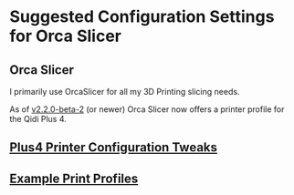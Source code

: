 # Suggested Configuration Settings for Orca Slicer

## Orca Slicer

I primarily use OrcaSlicer for all my 3D Printing slicing needs.

As of [v2.2.0-beta-2](https://github.com/SoftFever/OrcaSlicer/releases/tag/v2.2.0-beta2) (or newer) Orca Slicer now offers a printer profile for the Qidi Plus 4.


## [Plus4 Printer Configuration Tweaks](https://github.com/stew675/qidi-plus4-extras/tree/main/content/orca-slicer-settings/Plus4_Printer_Config)

## [Example Print Profiles](https://github.com/stew675/qidi-plus4-extras/tree/main/content/orca-slicer-settings/Print_Profiles)
